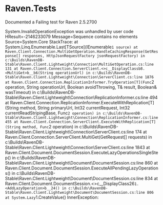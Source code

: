 Raven.Tests
===========

Documented a Failing test for Raven 2.5.2700

System.InvalidOperationException was unhandled by user code
  HResult=-2146233079
  Message=Sequence contains no elements
  Source=System.Core
  StackTrace:
       at System.Linq.Enumerable.Last[TSource](IEnumerable`1 source)
       at Raven.Client.Connection.MultiGetOperation.HandleCachingResponse(GetResponse[] responses, HttpJsonRequestFactory jsonRequestFactory) in c:\Builds\RavenDB-Stable\Raven.Client.Lightweight\Connection\MultiGetOperation.cs:line 131
       at Raven.Client.Connection.ServerClient.<>c__DisplayClassb8.<MultiGet>b__b6(String operationUrl) in c:\Builds\RavenDB-Stable\Raven.Client.Lightweight\Connection\ServerClient.cs:line 1876
       at Raven.Client.Connection.ReplicationInformer.TryOperation[T](Func`2 operation, String operationUrl, Boolean avoidThrowing, T& result, Boolean& wasTimeout) in c:\Builds\RavenDB-Stable\Raven.Client.Lightweight\Connection\ReplicationInformer.cs:line 494
       at Raven.Client.Connection.ReplicationInformer.ExecuteWithReplication[T](String method, String primaryUrl, Int32 currentRequest, Int32 currentReadStripingBase, Func`2 operation) in c:\Builds\RavenDB-Stable\Raven.Client.Lightweight\Connection\ReplicationInformer.cs:line 455
       at Raven.Client.Connection.ServerClient.ExecuteWithReplication[T](String method, Func`2 operation) in c:\Builds\RavenDB-Stable\Raven.Client.Lightweight\Connection\ServerClient.cs:line 174
       at Raven.Client.Connection.ServerClient.MultiGet(GetRequest[] requests) in c:\Builds\RavenDB-Stable\Raven.Client.Lightweight\Connection\ServerClient.cs:line 1843
       at Raven.Client.Document.DocumentSession.ExecuteLazyOperationsSingleStep() in c:\Builds\RavenDB-Stable\Raven.Client.Lightweight\Document\DocumentSession.cs:line 860
       at Raven.Client.Document.DocumentSession.ExecuteAllPendingLazyOperations() in c:\Builds\RavenDB-Stable\Raven.Client.Lightweight\Document\DocumentSession.cs:line 834
       at Raven.Client.Document.DocumentSession.<>c__DisplayClass26`1.<AddLazyOperation>b__24() in c:\Builds\RavenDB-Stable\Raven.Client.Lightweight\Document\DocumentSession.cs:line 806
       at System.Lazy`1.CreateValue()
  InnerException: 
